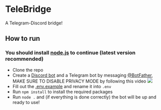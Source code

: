# TeleBridge
A Telegram-Discord bridge!


## How to run
### You should install [node.js](https://nodejs.org/en/) to continue (latest version recommended)
- Clone the repo
- Create a [Discord bot](https://discord.com/developers/applications) and a Telegram bot by messaging [@BotFather](https://t.me/BotFather), MAKE SURE TO DISABLE PRIVACY MODE by following this video 
![](https://cdn.antogamer.it/r/Telegram_LcLzXfxwXO.gif)
- Fill out the [.env.example](https://github.com/AntogamerYT/TeleBridge/blob/master/.env.example) and rename it into `.env`
- Run `npm install` to install the required packages
- Run `node .` and (if everything is done correctly) the bot will be up and ready to use!

